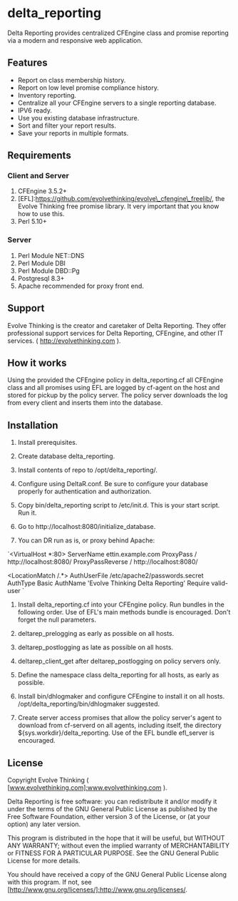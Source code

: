 # delta\_reporting #

Delta Reporting provides centralized CFEngine class and promise reporting via a modern and responsive web application.

## Features ##
- Report on class membership history.
- Report on low level promise compliance history.
- Inventory reporting.
- Centralize all your CFEngine servers to a single reporting database.
- IPV6 ready.
- Use you existing database infrastructure.
- Sort and filter your report results.
- Save your reports in multiple formats.

## Requirements ##

### Client and Server ###
1. CFEngine 3.5.2+
1. [EFL]:https://github.com/evolvethinking/evolve\_cfengine\_freelib/, the Evolve Thinking free promise library. It very important that you know how to use this.
1. Perl 5.10+

### Server ###
1. Perl Module NET::DNS
1. Perl Module DBI
1. Perl Module DBD::Pg
1. Postgresql 8.3+
1. Apache recommended for proxy front end.

## Support ##

Evolve Thinking is the creator and caretaker of Delta Reporting. They offer professional support services for Delta Reporting, CFEngine, and other IT services. ( http://evolvethinking.com ).

## How it works ##

Using the provided the CFEngine policy in delta\_reporting.cf all CFEngine class and all promises using EFL are logged by cf-agent on the host and stored for pickup by the policy server. The policy server downloads the log from every client and inserts them into the database.

## Installation ##

1. Install prerequisites.

1. Create database delta\_reporting.

1. Install contents of repo to /opt/delta\_reporting/.

1. Configure using DeltaR.conf. Be sure to configure your database properly for authentication and authorization.

1. Copy bin/delta\_reporting script to /etc/init.d. This is your start script. Run it.

1. Go to http://localhost:8080/initialize\_database.

1. You can DR run as is, or proxy behind Apache:

`<VirtualHost *:80>
   ServerName ettin.example.com
   ProxyPass / http://localhost:8080/
   ProxyPassReverse / http://localhost:8080/

   <LocationMatch /.*>
      AuthUserFile /etc/apache2/passwords.secret
      AuthType Basic
      AuthName 'Evolve Thinking Delta Reporting'
      Require valid-user
   </LocationMatch>
</VirtualHost>`

1. Install delta\_reporting.cf into your CFEngine policy. Run bundles in the following order. Use of EFL's main methods bundle is encouraged. Don't forget the null parameters.
  1. deltarep\_prelogging as early as possible on all hosts.
  1. deltarep\_postlogging as late as possible on all hosts.
  1. deltarep\_client\_get after deltarep\_postlogging on policy servers only.

1. Define the namespace class delta\_reporting for all hosts, as early as possible.

1. Install bin/dhlogmaker and configure CFEngine to install it on all hosts. /opt/delta\_reporting/bin/dhlogmaker suggested. 

1. Create server access promises that allow the policy server's agent to download from cf-serverd on all agents, including itself, the directory ${sys.workdir}/delta\_reporting. Use of the EFL bundle efl\_server is encouraged.

## License ##

Copyright Evolve Thinking ( [www.evolvethinking.com]:www.evolvethinking.com  ).

Delta Reporting is free software: you can redistribute it and/or modify it under the terms of the GNU General Public License as published by the Free Software Foundation, either version 3 of the License, or (at your option) any later version.

This program is distributed in the hope that it will be useful, but WITHOUT ANY WARRANTY; without even the implied warranty of MERCHANTABILITY or FITNESS FOR A PARTICULAR PURPOSE. See the GNU General Public License for more details.

You should have received a copy of the GNU General Public License along with this program. If not, see [http://www.gnu.org/licenses/]:http://www.gnu.org/licenses/.
